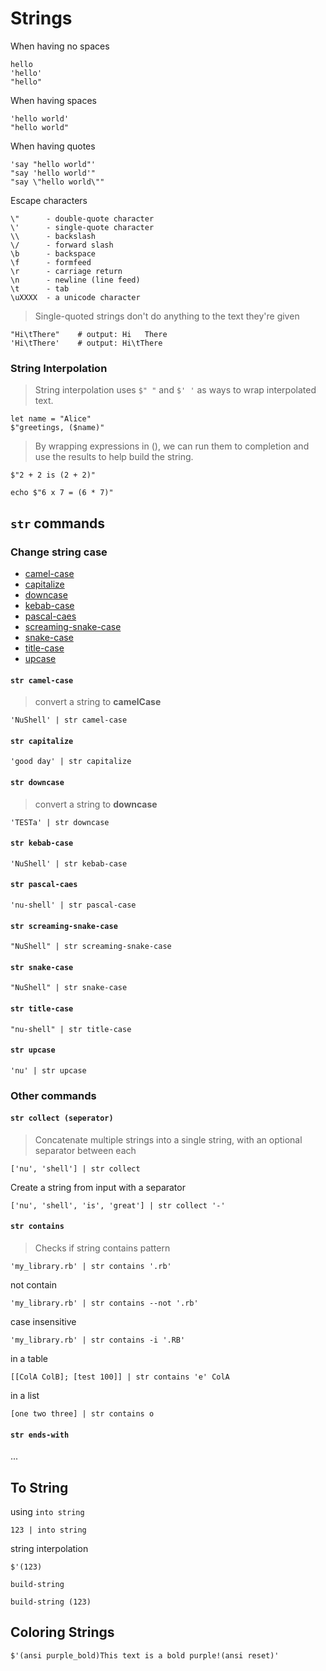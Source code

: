 # Strings

When having no spaces

```nushell,noplayground
hello 
'hello'
"hello"
```

When having spaces

```nushell,noplayground
'hello world'
"hello world"
```
When having quotes

```nushell,noplayground
'say "hello world"'
"say 'hello world'"
"say \"hello world\""
```
Escape characters

```
\"      - double-quote character
\'      - single-quote character
\\      - backslash
\/      - forward slash
\b      - backspace
\f      - formfeed
\r      - carriage return
\n      - newline (line feed)
\t      - tab
\uXXXX  - a unicode character 
```
> Single-quoted strings don't do anything to the text they're given

```nushell,noplayground
"Hi\tThere"    # output: Hi   There
'Hi\tThere'    # output: Hi\tThere
```

### String Interpolation

> String interpolation uses `$" "` and `$' '` as ways to wrap interpolated text.

```nushell,editable
let name = "Alice"
$"greetings, ($name)"
```
> By wrapping expressions in (), we can run them to completion and use the results to help build the string.

```nushell,editable
$"2 + 2 is (2 + 2)" 
```

```nushell,editable
echo $"6 x 7 = (6 * 7)"
```

## `str` commands
### Change string case

- [camel-case](#str-camel-case)
- [capitalize](#str-capitalize)
- [downcase](#str-downcase)
- [kebab-case](#str-kebab-case)
- [pascal-caes](#str-pascal-caes)
- [screaming-snake-case](#str-screaming-snake-case)
- [snake-case](#str-snake-case)
- [title-case](#str-title-case)
- [upcase](#str-upcase)

#### `str camel-case`

> convert a string to **camelCase**

```nushell
'NuShell' | str camel-case      
```
#### `str capitalize`


```nushell
'good day' | str capitalize  
```
#### `str downcase`

> convert a string to **downcase**

```nushell
'TESTa' | str downcase
```
#### `str kebab-case`

```nushell
'NuShell' | str kebab-case
```

#### `str pascal-caes`

```nushell
'nu-shell' | str pascal-case
```

#### `str screaming-snake-case`
```nushell
"NuShell" | str screaming-snake-case
```

#### `str snake-case`

```nushell
"NuShell" | str snake-case
```
#### `str title-case`

```nushell
"nu-shell" | str title-case
```
#### `str upcase`

```nushell
'nu' | str upcase
```



### Other commands

#### `str collect (seperator)`

>  Concatenate multiple strings into a single string, with an optional separator between each

```nushell
['nu', 'shell'] | str collect
```

Create a string from input with a separator
```nushell
['nu', 'shell', 'is', 'great'] | str collect '-'
```
#### `str contains`

> Checks if string contains pattern

```shell
'my_library.rb' | str contains '.rb'
```
not contain
```shell
'my_library.rb' | str contains --not '.rb'
```

case insensitive
```shell
'my_library.rb' | str contains -i '.RB'
```

in a table
```shell
[[ColA ColB]; [test 100]] | str contains 'e' ColA
```
in a list 
```shell
[one two three] | str contains o
```

#### `str ends-with`

...


## To String

using `into string`
```nushell
123 | into string
```
string interpolation
```nushell
$'(123)
```
`build-string`
```nushell
build-string (123)
```

## Coloring Strings

```nushell
$'(ansi purple_bold)This text is a bold purple!(ansi reset)'
```